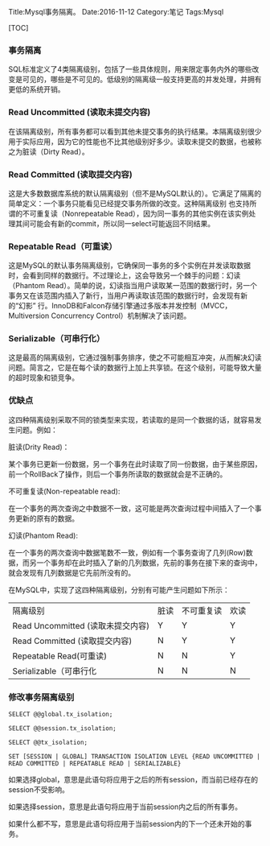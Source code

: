 Title:Mysql事务隔离。
Date:2016-11-12
Category:笔记
Tags:Mysql

[TOC]

### 事务隔离

SQL标准定义了4类隔离级别，包括了一些具体规则，用来限定事务内外的哪些改变是可见的，哪些是不可见的。低级别的隔离级一般支持更高的并发处理，并拥有更低的系统开销。

### Read Uncommitted (读取未提交内容)

在该隔离级别，所有事务都可以看到其他未提交事务的执行结果。本隔离级别很少用于实际应用，因为它的性能也不比其他级别好多少。读取未提交的数据，也被称之为脏读（Dirty Read）。

### Read Committed (读取提交内容)

这是大多数数据库系统的默认隔离级别（但不是MySQL默认的）。它满足了隔离的简单定义：一个事务只能看见已经提交事务所做的改变。这种隔离级别 也支持所谓的不可重复读（Nonrepeatable Read），因为同一事务的其他实例在该实例处理其间可能会有新的commit，所以同一select可能返回不同结果。

### Repeatable Read（可重读）

这是MySQL的默认事务隔离级别，它确保同一事务的多个实例在并发读取数据时，会看到同样的数据行。不过理论上，这会导致另一个棘手的问题：幻读 （Phantom Read）。简单的说，幻读指当用户读取某一范围的数据行时，另一个事务又在该范围内插入了新行，当用户再读取该范围的数据行时，会发现有新的“幻影” 行。InnoDB和Falcon存储引擎通过多版本并发控制（MVCC，Multiversion Concurrency Control）机制解决了该问题。

### Serializable（可串行化）

这是最高的隔离级别，它通过强制事务排序，使之不可能相互冲突，从而解决幻读问题。简言之，它是在每个读的数据行上加上共享锁。在这个级别，可能导致大量的超时现象和锁竞争。

### 优缺点

这四种隔离级别采取不同的锁类型来实现，若读取的是同一个数据的话，就容易发生问题。例如：

脏读(Drity Read)：

某个事务已更新一份数据，另一个事务在此时读取了同一份数据，由于某些原因，前一个RollBack了操作，则后一个事务所读取的数据就会是不正确的。

不可重复读(Non-repeatable read):

在一个事务的两次查询之中数据不一致，这可能是两次查询过程中间插入了一个事务更新的原有的数据。

幻读(Phantom Read):

在一个事务的两次查询中数据笔数不一致，例如有一个事务查询了几列(Row)数据，而另一个事务却在此时插入了新的几列数据，先前的事务在接下来的查询中，就会发现有几列数据是它先前所没有的。

在MySQL中，实现了这四种隔离级别，分别有可能产生问题如下所示：

<table class="table table-bordered">
  <tr>
  	<td>隔离级别</td>
  	<td>脏读</td>
  	<td>不可重复读</td>
  	<td>欢读</td>
  </tr>
  <tr>
  	<td>Read Uncommitted (读取未提交内容)</td>
  	<td>Y</td>
  	<td>Y</td>
  	<td>Y</td>
  </tr>
  <tr>
  	<td>Read Committed (读取提交内容)</td>
  	<td>N</td>
  	<td>Y</td>
  	<td>Y</td>
  </tr>
  <tr>
    <td>Repeatable Read(可重读)</td>
  	 <td>N</td>
  	 <td>N</td>
  	 <td>Y</td>
  </tr>
  <tr>
    <td>Serializable（可串行化</td>
  	  <td>N</td>
  	  <td>N</td>
  	  <td>N</td>
  </tr>
</table>

### 修改事务隔离级别

	SELECT @@global.tx_isolation; 

	SELECT @@session.tx_isolation; 

	SELECT @@tx_isolation;

	SET [SESSION | GLOBAL] TRANSACTION ISOLATION LEVEL {READ UNCOMMITTED | READ COMMITTED | REPEATABLE READ | SERIALIZABLE}
	
如果选择global，意思是此语句将应用于之后的所有session，而当前已经存在的session不受影响。

如果选择session，意思是此语句将应用于当前session内之后的所有事务。

如果什么都不写，意思是此语句将应用于当前session内的下一个还未开始的事务。
